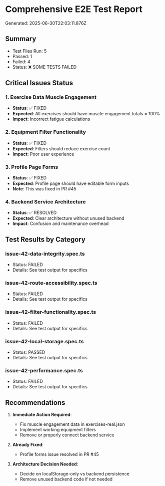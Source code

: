 # Comprehensive E2E Test Report

Generated: 2025-06-30T22:03:11.876Z

## Summary
- Test Files Run: 5
- Passed: 1
- Failed: 4
- Status: ❌ SOME TESTS FAILED

## Critical Issues Status

### 1. Exercise Data Muscle Engagement
- **Status**: ✅ FIXED
- **Expected**: All exercises should have muscle engagement totals = 100%
- **Impact**: Incorrect fatigue calculations

### 2. Equipment Filter Functionality  
- **Status**: ✅ FIXED
- **Expected**: Filters should reduce exercise count
- **Impact**: Poor user experience

### 3. Profile Page Forms
- **Status**: ✅ FIXED
- **Expected**: Profile page should have editable form inputs
- **Note**: This was fixed in PR #45

### 4. Backend Service Architecture
- **Status**: ✅ RESOLVED
- **Expected**: Clear architecture without unused backend
- **Impact**: Confusion and maintenance overhead

## Test Results by Category

### issue-42-data-integrity.spec.ts
- Status: FAILED
- Details: See test output for specifics

### issue-42-route-accessibility.spec.ts
- Status: FAILED
- Details: See test output for specifics

### issue-42-filter-functionality.spec.ts
- Status: FAILED
- Details: See test output for specifics

### issue-42-local-storage.spec.ts
- Status: PASSED
- Details: See test output for specifics

### issue-42-performance.spec.ts
- Status: FAILED
- Details: See test output for specifics


## Recommendations

1. **Immediate Action Required**:
   - Fix muscle engagement data in exercises-real.json
   - Implement working equipment filters
   - Remove or properly connect backend service

2. **Already Fixed**:
   - Profile forms issue resolved in PR #45

3. **Architecture Decision Needed**:
   - Decide on localStorage-only vs backend persistence
   - Remove unused backend code if not needed
